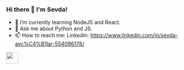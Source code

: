 ### Hi there 👋 I'm Sevda!


- 🌱 I’m currently learning NodeJS and React.
- 💬 Ask me about Python and JS.
- 📫 How to reach me: Linkedin: https://www.linkedin.com/in/sevda-avc%C4%B1lar-554096178/

<img height="32" width="32" src="https://cdn.jsdelivr.net/npm/simple-icon@v3/icons/python.svg"/>

